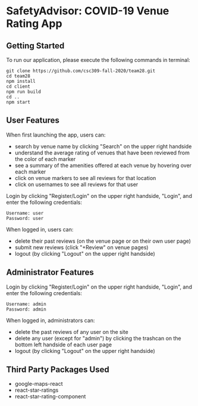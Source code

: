 # SafetyAdvisor: COVID-19 Venue Rating App

## Getting Started

To run our application, please execute the following commands in terminal:

    git clone https://github.com/csc309-fall-2020/team28.git
    cd team28
    npm install
    cd client
    npm run build
    cd ..
    npm start

## User Features

When first launching the app, users can:

- search by venue name by clicking "Search" on the upper right handside
- understand the average rating of venues that have been reviewed from the color of each marker
- see a summary of the amenities offered at each venue by hovering over each marker
- click on venue markers to see all reviews for that location
- click on usernames to see all reviews for that user

Login by clicking "Register/Login" on the upper right handside, "Login", and enter the following credentials:

    Username: user
    Password: user

When logged in, users can:

- delete their past reviews (on the venue page or on their own user page)
- submit new reviews (click "+Review" on venue pages)
- logout (by clicking "Logout" on the upper right handside)

## Administrator Features

Login by clicking "Register/Login" on the upper right handside, "Login", and enter the following credentials:

    Username: admin
    Password: admin

When logged in, administrators can:

- delete the past reviews of any user on the site
- delete any user (except for "admin") by clicking the trashcan on the bottom left handside of each user page
- logout (by clicking "Logout" on the upper right handside)

## Third Party Packages Used

- google-maps-react
- react-star-ratings
- react-star-rating-component
